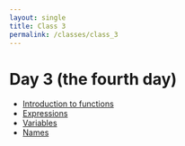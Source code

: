 ```yaml
---
layout: single
title: Class 3
permalink: /classes/class_3
---
```


# Day 3 (the fourth day)

* [Introduction to functions](../chapters/02/functions)
* [Expressions](../chapters/02/Expressions)
* [Variables](../chapters/02/variables)
* [Names](../chapters/02/Names)
